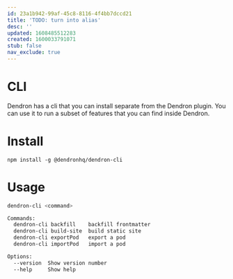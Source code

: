 ```yaml
---
id: 23a1b942-99af-45c8-8116-4f4bb7dccd21
title: 'TODO: turn into alias'
desc: ''
updated: 1608485512283
created: 1600033791071
stub: false
nav_exclude: true
---
```

# CLI

Dendron has a cli that you can install separate from the Dendron plugin. You can use it to run a subset of features that you can find inside Dendron. 

# Install

```
npm install -g @dendronhq/dendron-cli
```

# Usage

```bash
dendron-cli <command>

Commands:
  dendron-cli backfill    backfill frontmatter
  dendron-cli build-site  build static site
  dendron-cli exportPod   export a pod
  dendron-cli importPod   import a pod

Options:
  --version  Show version number                                       [boolean]
  --help     Show help                                                 [boolean]
```

